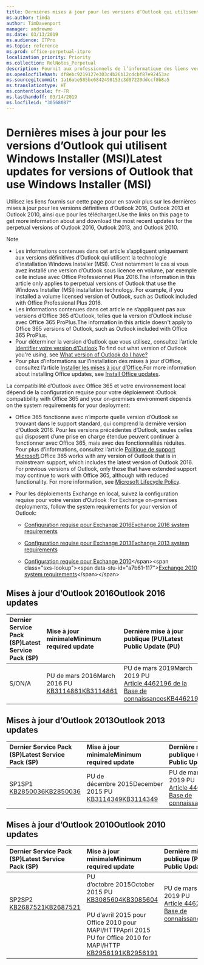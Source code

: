 ```yaml
---
title: Dernières mises à jour pour les versions d’Outlook qui utilisent Windows Installer (MSI)
ms.author: timda
author: TimDavenport
manager: andrewmo
ms.date: 03/13/2019
ms.audience: ITPro
ms.topic: reference
ms.prod: office-perpetual-itpro
localization_priority: Priority
ms.collection: RelNotes_Perpetual
description: Fournit aux professionnels de l’informatique des liens vers les dernières informations sur les mises à jour pour les versions définitives d’Outlook 2016, Outlook 2013 et Outlook 2010
ms.openlocfilehash: df8ebc9219127e303c4b26b12cdcbf87e92453ac
ms.sourcegitcommit: 1a16abe585bc6842498153c3d87220ddccf0b8a5
ms.translationtype: HT
ms.contentlocale: fr-FR
ms.lasthandoff: 03/14/2019
ms.locfileid: "30568087"
---
```

# <a name="latest-updates-for-versions-of-outlook-that-use-windows-installer-msi"></a><span data-ttu-id="a7b61-103">Dernières mises à jour pour les versions d’Outlook qui utilisent Windows Installer (MSI)</span><span class="sxs-lookup"><span data-stu-id="a7b61-103">Latest updates for versions of Outlook that use Windows Installer (MSI)</span></span>

<span data-ttu-id="a7b61-104">Utilisez les liens fournis sur cette page pour en savoir plus sur les dernières mises à jour pour les versions définitives d’Outlook 2016, Outlook 2013 et Outlook 2010, ainsi que pour les télécharger.</span><span class="sxs-lookup"><span data-stu-id="a7b61-104">Use the links on this page to get more information about and download the most recent updates for the perpetual versions of Outlook 2016, Outlook 2013, and Outlook 2010.</span></span>
  
> [!NOTE]
> - <span data-ttu-id="a7b61-p101">Les informations contenues dans cet article s’appliquent uniquement aux versions définitives d’Outlook qui utilisent la technologie d’installation Windows Installer (MSI). C’est notamment le cas si vous avez installé une version d’Outlook sous licence en volume, par exemple celle incluse avec Office Professionnel Plus 2016.</span><span class="sxs-lookup"><span data-stu-id="a7b61-p101">The information in this article only applies to perpetual versions of Outlook that use the Windows Installer (MSI) installation technology. For example, if you installed a volume licensed version of Outlook, such as Outlook included with Office Professional Plus 2016.</span></span>
> - <span data-ttu-id="a7b61-107">Les informations contenues dans cet article ne s’appliquent pas aux versions d’Office 365 d’Outlook, telles que la version d’Outlook incluse avec Office 365 ProPlus.</span><span class="sxs-lookup"><span data-stu-id="a7b61-107">The information in this article doesn't apply to Office 365 versions of Outlook, such as Outlook included with Office 365 ProPlus.</span></span>
> - <span data-ttu-id="a7b61-108">Pour déterminer la version d’Outlook que vous utilisez, consultez l’article [Identifier votre version d’Outlook](https://support.office.com/article/b3a9568c-edb5-42b9-9825-d48d82b2257c).</span><span class="sxs-lookup"><span data-stu-id="a7b61-108">To find out what version of Outlook you're using, see [What version of Outlook do I have?](https://support.office.com/article/b3a9568c-edb5-42b9-9825-d48d82b2257c)</span></span>
> - <span data-ttu-id="a7b61-109">Pour plus d’informations sur l’installation des mises à jour d’Office, consultez l’article [Installer les mises à jour d’Office](https://support.office.com/article/2ab296f3-7f03-43a2-8e50-46de917611c5).</span><span class="sxs-lookup"><span data-stu-id="a7b61-109">For more information about installing Office updates, see [Install Office updates](https://support.office.com/article/2ab296f3-7f03-43a2-8e50-46de917611c5).</span></span> 
  
<span data-ttu-id="a7b61-110">La compatibilité d’Outlook avec Office 365 et votre environnement local dépend de la configuration requise pour votre déploiement :</span><span class="sxs-lookup"><span data-stu-id="a7b61-110">Outlook compatibility with Office 365 and your on-premises environment depends on the system requirements for your deployment:</span></span>
  
- <span data-ttu-id="a7b61-p102">Office 365 fonctionne avec n’importe quelle version d’Outlook se trouvant dans le support standard, qui comprend la dernière version d’Outlook 2016. Pour les versions précédentes d’Outlook, seules celles qui disposent d’une prise en charge étendue peuvent continuer à fonctionner avec Office 365, mais avec des fonctionnalités réduites. Pour plus d’informations, consultez l’article [Politique de support Microsoft](https://support.microsoft.com/lifecycle).</span><span class="sxs-lookup"><span data-stu-id="a7b61-p102">Office 365 works with any version of Outlook that is in mainstream support, which includes the latest version of Outlook 2016. For previous versions of Outlook, only those that have extended support may continue to work with Office 365, although with reduced functionality. For more information, see [Microsoft Lifecycle Policy](https://support.microsoft.com/lifecycle).</span></span>
    
- <span data-ttu-id="a7b61-114">Pour les déploiements Exchange en local, suivez la configuration requise pour votre version d’Outlook :</span><span class="sxs-lookup"><span data-stu-id="a7b61-114">For Exchange on-premises deployments, follow the system requirements for your version of Outlook:</span></span>
    
  - [<span data-ttu-id="a7b61-115">Configuration requise pour Exchange 2016</span><span class="sxs-lookup"><span data-stu-id="a7b61-115">Exchange 2016 system requirements</span></span>](https://docs.microsoft.com/Exchange/plan-and-deploy/system-requirements)
    
  - [<span data-ttu-id="a7b61-116">Configuration requise pour Exchange 2013</span><span class="sxs-lookup"><span data-stu-id="a7b61-116">Exchange 2013 system requirements</span></span>](https://docs.microsoft.com/exchange/exchange-2013-system-requirements-exchange-2013-help)
    
  - <span data-ttu-id="a7b61-117">[Configuration requise pour Exchange 2010](https://docs.microsoft.com/previous-versions/office/exchange-server-2010/aa996719(v=exchg.141))</span><span class="sxs-lookup"><span data-stu-id="a7b61-117">[Exchange 2010 system requirements](https://docs.microsoft.com/previous-versions/office/exchange-server-2010/aa996719(v=exchg.141))</span></span>

   
## <a name="outlook-2016-updates"></a><span data-ttu-id="a7b61-118">Mises à jour d’Outlook 2016</span><span class="sxs-lookup"><span data-stu-id="a7b61-118">Outlook 2016 updates</span></span>

|<span data-ttu-id="a7b61-119">**Dernier Service Pack (SP)**</span><span class="sxs-lookup"><span data-stu-id="a7b61-119">**Latest Service Pack (SP)**</span></span>|<span data-ttu-id="a7b61-120">**Mise à jour minimale**</span><span class="sxs-lookup"><span data-stu-id="a7b61-120">**Minimum required update**</span></span>|<span data-ttu-id="a7b61-121">**Dernière mise à jour publique (PU)**</span><span class="sxs-lookup"><span data-stu-id="a7b61-121">**Latest Public Update (PU)**</span></span>|
|:-----|:-----|:-----|
|<span data-ttu-id="a7b61-122">S/O</span><span class="sxs-lookup"><span data-stu-id="a7b61-122">N/A</span></span>  <br/> |<span data-ttu-id="a7b61-123">PU de mars 2016</span><span class="sxs-lookup"><span data-stu-id="a7b61-123">March 2016 PU</span></span> <br/>[<span data-ttu-id="a7b61-124">KB3114861</span><span class="sxs-lookup"><span data-stu-id="a7b61-124">KB3114861</span></span>](https://support.microsoft.com/help/3114861) <br/> |<span data-ttu-id="a7b61-125">PU de mars 2019</span><span class="sxs-lookup"><span data-stu-id="a7b61-125">March 2019 PU</span></span> <br/>[<span data-ttu-id="a7b61-126">Article 4462196 de la Base de connaissances</span><span class="sxs-lookup"><span data-stu-id="a7b61-126">KB4462196</span></span>](https://support.microsoft.com/help/4462196) 

## <a name="outlook-2013-updates"></a><span data-ttu-id="a7b61-127">Mises à jour d’Outlook 2013</span><span class="sxs-lookup"><span data-stu-id="a7b61-127">Outlook 2013 updates</span></span>

|<span data-ttu-id="a7b61-128">**Dernier Service Pack (SP)**</span><span class="sxs-lookup"><span data-stu-id="a7b61-128">**Latest Service Pack (SP)**</span></span>|<span data-ttu-id="a7b61-129">**Mise à jour minimale**</span><span class="sxs-lookup"><span data-stu-id="a7b61-129">**Minimum required update**</span></span>|<span data-ttu-id="a7b61-130">**Dernière mise à jour publique (PU)**</span><span class="sxs-lookup"><span data-stu-id="a7b61-130">**Latest Public Update (PU)**</span></span>|
|:-----|:-----|:-----|
|<span data-ttu-id="a7b61-131">SP1</span><span class="sxs-lookup"><span data-stu-id="a7b61-131">SP1</span></span>  <br/>[<span data-ttu-id="a7b61-132">KB2850036</span><span class="sxs-lookup"><span data-stu-id="a7b61-132">KB2850036</span></span>](https://go.microsoft.com/fwlink/p/?LinkId=512538) <br/> |<span data-ttu-id="a7b61-133">PU de décembre 2015</span><span class="sxs-lookup"><span data-stu-id="a7b61-133">December 2015 PU</span></span> <br/>[<span data-ttu-id="a7b61-134">KB3114349</span><span class="sxs-lookup"><span data-stu-id="a7b61-134">KB3114349</span></span>](https://support.microsoft.com/kb/3114349) <br/> |<span data-ttu-id="a7b61-135">PU de mars 2019</span><span class="sxs-lookup"><span data-stu-id="a7b61-135">March 2019 PU</span></span> <br/>[<span data-ttu-id="a7b61-136">Article 4462206 de la Base de connaissances</span><span class="sxs-lookup"><span data-stu-id="a7b61-136">KB4462206</span></span>](https://support.microsoft.com/help/4462206)  |
   
## <a name="outlook-2010-updates"></a><span data-ttu-id="a7b61-137">Mises à jour d’Outlook 2010</span><span class="sxs-lookup"><span data-stu-id="a7b61-137">Outlook 2010 updates</span></span>

|<span data-ttu-id="a7b61-138">**Dernier Service Pack (SP)**</span><span class="sxs-lookup"><span data-stu-id="a7b61-138">**Latest Service Pack (SP)**</span></span>|<span data-ttu-id="a7b61-139">**Mise à jour minimale**</span><span class="sxs-lookup"><span data-stu-id="a7b61-139">**Minimum required update**</span></span>|<span data-ttu-id="a7b61-140">**Dernière mise à jour publique (PU)**</span><span class="sxs-lookup"><span data-stu-id="a7b61-140">**Latest Public Update (PU)**</span></span>|
|:-----|:-----|:-----|
|<span data-ttu-id="a7b61-141">SP2</span><span class="sxs-lookup"><span data-stu-id="a7b61-141">SP2</span></span> <br/>[<span data-ttu-id="a7b61-142">KB2687521</span><span class="sxs-lookup"><span data-stu-id="a7b61-142">KB2687521</span></span>](https://go.microsoft.com/fwlink/p/?LinkId=512542) <br><br><br><br/> |<span data-ttu-id="a7b61-143">PU d’octobre 2015</span><span class="sxs-lookup"><span data-stu-id="a7b61-143">October 2015 PU</span></span> <br/> [<span data-ttu-id="a7b61-144">KB3085604</span><span class="sxs-lookup"><span data-stu-id="a7b61-144">KB3085604</span></span>](https://support.microsoft.com/kb/3085604) <br/><br/>  <span data-ttu-id="a7b61-145">PU d’avril 2015 pour Office 2010 pour MAPI/HTTP</span><span class="sxs-lookup"><span data-stu-id="a7b61-145">April 2015 PU for Office 2010 for MAPI/HTTP</span></span> <br/> [<span data-ttu-id="a7b61-146">KB2956191</span><span class="sxs-lookup"><span data-stu-id="a7b61-146">KB2956191</span></span>](https://support.microsoft.com/fr-FR/help/2956191/april-14-2015-update-for-office-2010-kb2956191) <br/> |<span data-ttu-id="a7b61-147">PU de mars 2019</span><span class="sxs-lookup"><span data-stu-id="a7b61-147">March 2019 PU</span></span> <br/>[<span data-ttu-id="a7b61-148">Article 4462229 de la Base de connaissances</span><span class="sxs-lookup"><span data-stu-id="a7b61-148">KB4462229</span></span>](https://support.microsoft.com/help/4462229) <br><br><br><br/>|
   

